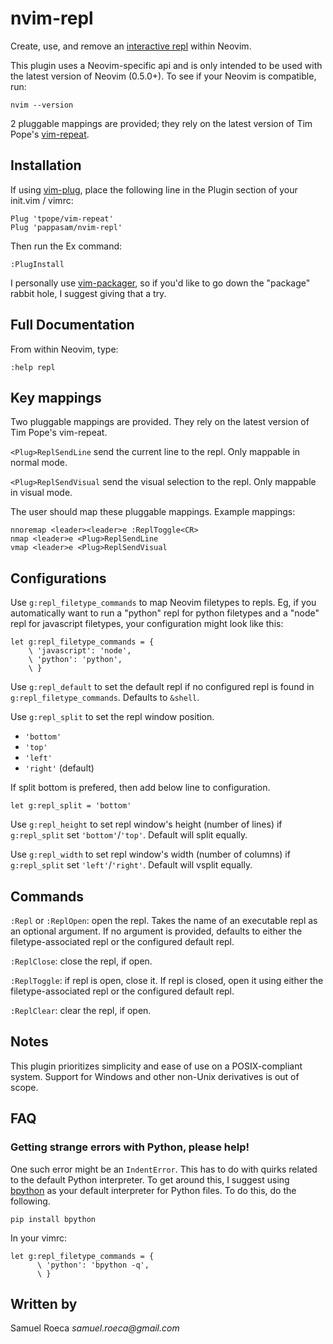 # nvim-repl

Create, use, and remove an [interactive repl](https://en.wikipedia.org/wiki/Read%E2%80%93eval%E2%80%93print_loop) within Neovim.

This plugin uses a Neovim-specific api and is only intended to be used with the latest version of Neovim (0.5.0+). To see if your Neovim is compatible, run:

```
nvim --version
```

2 pluggable mappings are provided; they rely on the latest version of Tim Pope's [vim-repeat](https://github.com/tpope/vim-repeat).

## Installation

If using [vim-plug](https://github.com/junegunn/vim-plug), place the following line in the Plugin section of your init.vim / vimrc:

```vim
Plug 'tpope/vim-repeat'
Plug 'pappasam/nvim-repl'
```

Then run the Ex command:

```vim
:PlugInstall
```

I personally use [vim-packager](https://github.com/kristijanhusak/vim-packager), so if you'd like to go down the "package" rabbit hole, I suggest giving that a try.

## Full Documentation

From within Neovim, type:

```vim
:help repl
```

## Key mappings

Two pluggable mappings are provided. They rely on the latest version of Tim Pope's vim-repeat.

`<Plug>ReplSendLine` send the current line to the repl. Only mappable in normal mode.

`<Plug>ReplSendVisual` send the visual selection to the repl. Only mappable in visual mode.

The user should map these pluggable mappings. Example mappings:

```vim
nnoremap <leader><leader>e :ReplToggle<CR>
nmap <leader>e <Plug>ReplSendLine
vmap <leader>e <Plug>ReplSendVisual
```

## Configurations

Use `g:repl_filetype_commands` to map Neovim filetypes to repls. Eg, if you automatically want to run a "python" repl for python filetypes and a "node" repl for javascript filetypes, your configuration might look like this:

```vim
let g:repl_filetype_commands = {
    \ 'javascript': 'node',
    \ 'python': 'python',
    \ }
```

Use `g:repl_default` to set the default repl if no configured repl is found in `g:repl_filetype_commands`. Defaults to `&shell`.

Use `g:repl_split` to set the repl window position.
- `'bottom'`
- `'top'`
- `'left'`
- `'right'` (default)

If split bottom is prefered, then add below line to configuration.

```vim
let g:repl_split = 'bottom'
```

Use `g:repl_height` to set repl window's height (number of lines) if `g:repl_split` set `'bottom'`/`'top'`. Default will split equally.

Use `g:repl_width` to set repl window's width (number of columns) if `g:repl_split` set `'left'`/`'right'`. Default will vsplit equally.

## Commands

`:Repl` or `:ReplOpen`: open the repl. Takes the name of an executable repl as an optional argument. If no argument is provided, defaults to either the filetype-associated repl or the configured default repl.

`:ReplClose`: close the repl, if open.

`:ReplToggle`: if repl is open, close it. If repl is closed, open it using either the filetype-associated repl or the configured default repl.

`:ReplClear`: clear the repl, if open.

## Notes

This plugin prioritizes simplicity and ease of use on a POSIX-compliant system. Support for Windows and other non-Unix derivatives is out of scope.

## FAQ

### Getting strange errors with Python, please help!

One such error might be an `IndentError`. This has to do with quirks related to the default Python interpreter. To get around this, I suggest using [bpython](https://github.com/bpython/bpython) as your default interpreter for Python files. To do this, do the following.

```shell
pip install bpython
```

In your vimrc:

```vim
let g:repl_filetype_commands = {
      \ 'python': 'bpython -q',
      \ }
```

## Written by

Samuel Roeca _samuel.roeca@gmail.com_
